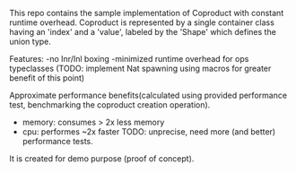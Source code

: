 This repo contains the sample implementation of Coproduct with constant runtime overhead.
Coproduct is represented  by a single container class having an 'index' and a 'value',  labeled by the 'Shape' which defines the union type.

Features:
-no Inr/Inl boxing
-minimized runtime overhead for ops typeclasses (TODO: implement Nat spawning using macros for greater benefit of this point)

Approximate performance benefits(calculated using provided performance test, benchmarking the coproduct creation operation).
- memory: consumes > 2x less memory
- cpu: performes ~2x faster
 TODO: unprecise, need more (and better) performance tests.

It is created for demo purpose (proof of concept).